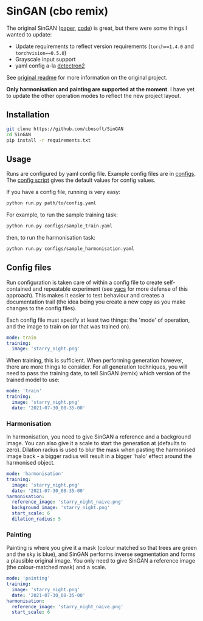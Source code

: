 # SinGAN (cbo remix)

The original SinGAN ([paper](https://arxiv.org/pdf/1905.01164.pdf), [code](https://github.com/tamarott/SinGAN)) is great, but there were some things I wanted to update:
- Update requirements to reflect version requirements (`torch==1.4.0` and `torchvision==0.5.0`)
- Grayscale input support
- yaml config a-la [detectron2](https://github.com/facebookresearch/detectron2)

See [original readme](ORIGINAL_README.md) for more information on the original
project.

**Only harmonisation and painting are supported at the moment**. I have yet to update the other operation modes to reflect the new project layout.

## Installation

```bash
git clone https://github.com/cbosoft/SinGAN
cd SinGAN
pip install -r requirements.txt
```

## Usage

Runs are configured by yaml config file. Example config files are in [configs](configs). The [config script](SinGAN/config.py) gives the default values for config values.

If you have a config file, running is very easy:

```bash
python run.py path/to/config.yaml
```

For example, to run the sample training task:

```bash
python run.py configs/sample_train.yaml
```

then, to run the harmonisation task:

```bash
python run.py configs/sample_harmonisation.yaml
```

## Config files

Run configuration is taken care of within a config file to create self-contained and repeatable experiment (see [yacs](https://github.com/rbgirshick/yacs) for more defense of this approach). This makes it easier to test behaviour and creates a documentation trail (the idea being you create a new copy as you make changes to the config files).

Each config file must specify at least two things: the 'mode' of operation, and the image to train on (or that was trained on).

```yaml
mode: train
training:
  image: 'starry_night.png'
```

When training, this is sufficient. When performing generation however, there are more things to consider. For all generation techniques, you will need to pass the training date, to tell SinGAN (remix) which version of the trained model to use:

```yaml
mode: 'train'
training:
  image: 'starry_night.png'
  date: '2021-07-30_08-35-00'
```

### Harmonisation

In harmonisation, you need to give SinGAN a reference and a background image. You can also give it a scale to start the generation at (defaults to zero). Dilation radius is used to blur the mask when pasting the harmonised image back - a bigger radius will result in a bigger 'halo' effect around the harmonised object.

```yaml
mode: 'harmonisation'
training:
  image: 'starry_night.png'
  date: '2021-07-30_08-35-00'
harmonisation:
  reference_image: 'starry_night_naive.png'
  background_image: 'starry_night.png'
  start_scale: 6
  dilation_radius: 5
```

### Painting

Painting is where you give it a mask (colour matched so that trees are green and the sky is blue), and SinGAN performs inverse segmentation and forms a plausible original image. You only need to give SinGAN a reference image (the colour-matched mask) and a scale.

```yaml
mode: 'painting'
training:
  image: 'starry_night.png'
  date: '2021-07-30_08-35-00'
harmonisation:
  reference_image: 'starry_night_naive.png'
  start_scale: 6
```
